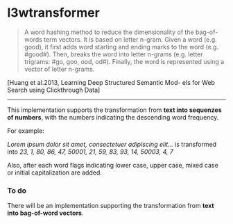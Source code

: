 # l3wtransformer

> A word hashing method to reduce the dimensionality of the bag-of-words term vectors. It is based on letter n-gram. Given a word (e.g. good), it first adds word starting and ending marks to the word (e.g. #good#). Then, breaks the word into letter n-grams (e.g. letter trigrams: #go, goo, ood, od#). Finally, the word is represented using a vector of letter n-grams. 

[Huang et al.2013, Learning Deep Structured Semantic Mod- els for Web Search using Clickthrough Data]

---

This implementation supports the transformation from **text into sequenzes of numbers**, with the numbers indicating the descending word frequency.

For example:

*Lorem ipsum dolor sit amet, consectetuer adipiscing elit...* is transformed into *23, 1, 80, 86, 47, 50001, 21, 59, 83, 93, 14, 50003, 4, 7*

Also, after each word flags indicating lower case, upper case, mixed case or initial capitalization are added. 

### To do

There will be an implementation supporting the transformation from **text into bag-of-word vectors**.
